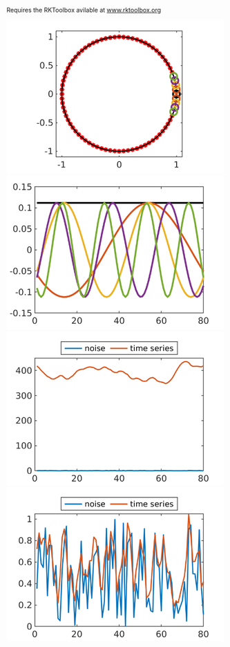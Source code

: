 Requires the RKToolbox avilable at www.rktoolbox.org

![Figure 1A](./figure1A.png)
![Figure 1B](./figure1B.png)
![Figure 2A](./figure2A.png)
![Figure 2B](./figure2B.png)
